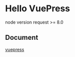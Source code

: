 # Hello VuePress

node version request >= 8.0

## Document

[vuepress](https://vuepress.vuejs.org/)
